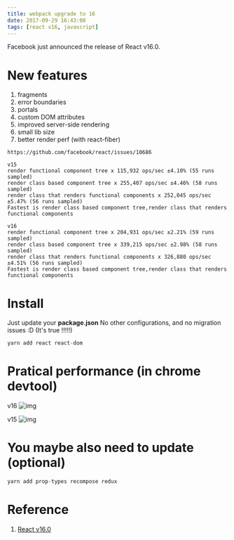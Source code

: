 ```yaml
---
title: webpack upgrade to 16
date: 2017-09-29 16:43:08
tags: [react v16, javascript]
---
```


Facebook just announced the release of React v16.0.

# New features

1. fragments
1. error boundaries
1. portals
1. custom DOM attributes
1. improved server-side rendering
1. small lib size
1. better render perf (with react-fiber)

  ```text
  https://github.com/facebook/react/issues/10686

  v15
  render functional component tree x 115,932 ops/sec ±4.10% (55 runs sampled)
  render class based component tree x 255,407 ops/sec ±4.46% (58 runs sampled)
  render class that renders functional components x 252,045 ops/sec ±5.47% (56 runs sampled)
  Fastest is render class based component tree,render class that renders functional components

  v16
  render functional component tree x 204,931 ops/sec ±2.21% (59 runs sampled)
  render class based component tree x 339,215 ops/sec ±2.98% (58 runs sampled)
  render class that renders functional components x 326,880 ops/sec ±4.51% (56 runs sampled)
  Fastest is render class based component tree,render class that renders functional components
  ```

# Install

  Just update your **package.json**
  No other configurations, and no migration issues :D
  (It's true !!!!!)

  ```javascript
  yarn add react react-dom
  ```

# Pratical performance (in chrome devtool)

v16
![img](https://i.imgur.com/t0s1dys.png)

v15
![img](https://i.imgur.com/U3XNKFd.png)

# You maybe also need to update (optional)

```javascript
yarn add prop-types recompose redux
```

# Reference

1. [React v16.0](https://facebook.github.io/react/blog/2017/09/26/react-v16.0.html)
